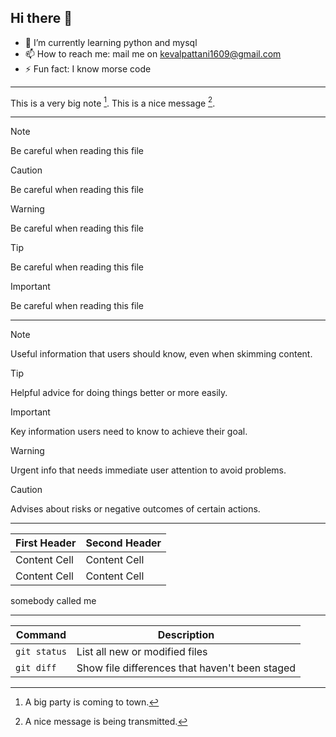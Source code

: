## Hi there 👋
- 🌱 I’m currently learning python and mysql
- 📫 How to reach me: mail me on kevalpattani1609@gmail.com
- ⚡ Fun fact: I know morse code 
---
This is a very big note [^1].
This is a nice message [^2].

---

[^1]: A big party is coming to town.
[^2]: A nice message is being transmitted.


> [!NOTE]
> Be careful when reading this file

> [!CAUTION]
> Be careful when reading this file

> [!WARNING]
> Be careful when reading this file

> [!TIP]
> Be careful when reading this file

> [!IMPORTANT]
> Be careful when reading this file

---

> [!NOTE]
> Useful information that users should know, even when skimming content.

> [!TIP]
> Helpful advice for doing things better or more easily.

> [!IMPORTANT]
> Key information users need to know to achieve their goal.

> [!WARNING]
> Urgent info that needs immediate user attention to avoid problems.

> [!CAUTION]
> Advises about risks or negative outcomes of certain actions.

---

| First Header  | Second Header |
| ------------- | ------------- |
| Content Cell  | Content Cell  |
| Content Cell  | Content Cell  |

somebody called me

---

| Command | Description |
| --- | --- |
| `git status` | List all new or modified files |
| `git diff` | Show file differences that haven't been staged |
